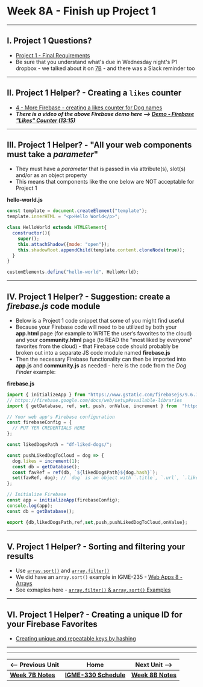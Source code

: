 # Week 8A - Finish up Project 1

<hr>

## I. Project 1 Questions?

- [Project 1 - Final Requirements](../projects/p1-final.md)
- Be sure that you understand what's due in Wednesday night's P1 dropbox - we talked about it on [7B](07B.md#i-project-1) - and there was a Slack reminder too 

<hr>

## II. Project 1 Helper? - Creating a `likes` counter


- [4 - More Firebase - creating a likes counter for Dog names](https://github.com/tonethar/IGME-330-Master/blob/master/notes/firebase-4.md)
- ***There is a video of the above Firebase demo here --> [Demo - Firebase "Likes" Counter (13:15)](https://rit.hosted.panopto.com/Panopto/Pages/Viewer.aspx?id=d89db2ea-9682-4aef-bb54-ae46002bf7ec)***

<hr>

## III. Project 1 Helper? - "All your web components must take a *parameter*"

- They must have a *parameter* that is passed in via attribute(s), slot(s) and/or as an object property
- This means that components like the one below are NOT acceptable for Project 1

**hello-world.js**

```js
const template = document.createElement("template");
template.innerHTML = "<p>Hello World</p>";

class HelloWorld extends HTMLElement{
  constructor(){
    super();
    this.attachShadow({mode: "open"});
    this.shadowRoot.appendChild(template.content.cloneNode(true));
  }
} 

customElements.define("hello-world", HelloWorld);
```

<hr>

## IV. Project 1 Helper? - Suggestion: create a *firebase.js* code module

- Below is a Project 1 code snippet that some of you might find useful
- Because your Firebase code will need to be utilized by both your **app.html** page (for example to WRITE the user’s favorites to the cloud) and your **community.html** page (to READ the "most liked by everyone" favorites from the cloud) - that Firebase code should probably be broken out into a separate JS code module named **firebase.js**
- Then the necessary Firebase functionality can then be imported into **app.js** and **community.js** as needed - here is the code from the *Dog Finder* example:

**firebase.js**

```js
import { initializeApp } from "https://www.gstatic.com/firebasejs/9.6.7/firebase-app.js";
// https://firebase.google.com/docs/web/setup#available-libraries
import { getDatabase, ref, set, push, onValue, increment } from  "https://www.gstatic.com/firebasejs/9.6.7/firebase-database.js";

// Your web app's Firebase configuration
const firebaseConfig = {
  // PUT YER CREDENTIALS HERE
};

const likedDogsPath = "df-liked-dogs/";

const pushLikedDogToCloud = dog => {
  dog.likes = increment(1);
  const db = getDatabase();
  const favRef = ref(db, `${likedDogsPath}${dog.hash}`);
  set(favRef, dog); // `dog` is an object with `.title`, `.url`, `.likes` properties etc
};

// Initialize Firebase
const app = initializeApp(firebaseConfig);
console.log(app);
const db = getDatabase();

export {db,likedDogsPath,ref,set,push,pushLikedDogToCloud,onValue};
```

<hr>

## V. Project 1 Helper? - Sorting and filtering your results

- Use [`array.sort()`](https://developer.mozilla.org/en-US/docs/Web/JavaScript/Reference/Global_Objects/Array/sort) and [`array.filter()`](https://developer.mozilla.org/en-US/docs/Web/JavaScript/Reference/Global_Objects/Array/filter)
- We did have an `array.sort()` example in IGME-235 - [Web Apps 8 - Arrays](https://github.com/tonethar/IGME-235-Shared/blob/master/tutorial/web-apps-8.md#iv-method-chaining)
- See exmaples here - [`array.filter()` & `array.sort()` Examples](https://github.com/tonethar/IGME-330-Master/blob/master/notes/array-filter-sort-examples.md)

<hr>

## VI. Project 1 Helper? - Creating a unique ID for your Firebase Favorites

- [Creating unique and repeatable keys by hashing](https://github.com/tonethar/IGME-330-Master/blob/master/notes/hash-as-key.md)

<hr><hr>

| <-- Previous Unit | Home | Next Unit -->
| --- | --- | --- 
| [**Week 7B Notes**](07B.md)     |  [**IGME-330 Schedule**](../schedule.md) | [**Week 8B Notes**](08B.md) 
